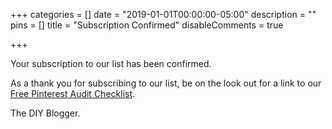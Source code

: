 +++
categories = []
date = "2019-01-01T00:00:00-05:00"
description = ""
pins = []
title = "Subscription Confirmed"
disableComments = true

+++


Your subscription to our list has been confirmed.

As a thank you for subscribing to our list, be on the look out for a link to our <a href="/free-pinterest-audit-checklist/">Free Pinterest Audit Checklist</a>.

The DIY Blogger.

